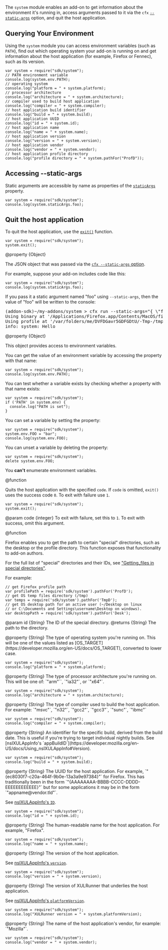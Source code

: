 <!-- This Source Code Form is subject to the terms of the Mozilla Public
   - License, v. 2.0. If a copy of the MPL was not distributed with this
   - file, You can obtain one at http://mozilla.org/MPL/2.0/. -->

The `system` module enables an add-on to get information about the
environment it's running in, access arguments passed to it via the `cfx`
[`--static-args`](dev-guide/cfx-tool.html#arguments) option, and
quit the host application.

## Querying Your Environment ##

Using the `system` module you can access environment
variables (such as `PATH`), find out which operating system your add-on is
running on and get information about the host application (for example,
Firefox or Fennec), such as its version.

    var system = require("sdk/system");
    // PATH environment variable
    console.log(system.env.PATH);
    // operating system
    console.log("platform = " + system.platform);
    // processor architecture
    console.log("architecture = " + system.architecture);
    // compiler used to build host application
    console.log("compiler = " + system.compiler);
    // host application build identifier
    console.log("build = " + system.build);
    // host application UUID
    console.log("id = " + system.id);
    // host application name
    console.log("name = " + system.name);
    // host application version
    console.log("version = " + system.version);
    // host application vendor
    console.log("vendor = " + system.vendor);
    // host application profile directory
    console.log("profile directory = " + system.pathFor("ProfD"));

## Accessing --static-args ##

Static arguments are accessible by name as properties of the
[`staticArgs`](modules/sdk/system.html#staticArgs) property.

    var system = require("sdk/system");
    console.log(system.staticArgs.foo);

## Quit the host application ##

To quit the host application, use the 
[`exit()`](modules/sdk/system.html#exit(code)) function.

    var system = require("sdk/system");
    system.exit();

<api name="staticArgs">
@property {Object}

The JSON object that was passed via the
[`cfx --static-args` option](dev-guide/cfx-tool.html#arguments).

For example, suppose your add-on includes code like this:

    var system = require("sdk/system");
    console.log(system.staticArgs.foo);

If you pass it a static argument named "foo" using `--static-args`, then
the value of "foo" will be written to the console:

<pre>
(addon-sdk)~/my-addons/system > cfx run --static-args="{ \"foo\": \"Hello\" }"
Using binary at '/Applications/Firefox.app/Contents/MacOS/firefox-bin'.
Using profile at '/var/folders/me/DVFDGavr5GDFGDtU/-Tmp-/tmpOCTgL3.mozrunner'.
info: system: Hello
</pre>

</api>

<api name="env">
@property {Object}

This object provides access to environment variables.

You can get the
value of an environment variable by accessing the property with that name:

    var system = require("sdk/system");
    console.log(system.env.PATH);

You can test whether a variable exists by checking whether a property with
that name exists:

    var system = require("sdk/system");
    if ('PATH' in system.env) {
      console.log("PATH is set");
    }

You can set a variable by setting the property:

    var system = require("sdk/system");
    system.env.FOO = "bar";
    console.log(system.env.FOO);

You can unset a variable by deleting the property:

    var system = require("sdk/system");
    delete system.env.FOO;

You **can't** enumerate environment variables.

</api>

<api name="exit">
@function

Quits the host application with the specified `code`.
If `code` is omitted, `exit()` uses the
success code `0`. To exit with failure use `1`.

    var system = require("sdk/system");
    system.exit();

@param code {integer}
  To exit with failure, set this to `1`. To exit with success, omit this
  argument.

</api>

<api name="pathFor">
@function

Firefox enables you to get the path to certain "special" directories,
such as the desktop or the profile directory. This function exposes that
functionality to add-on authors.

For the full list of "special" directories and their IDs, see
["Getting_files in special directories"](https://developer.mozilla.org/en-US/docs/Code_snippets/File_I_O#Getting_files_in_special_directories).

For example:

    // get Firefox profile path
    var profilePath = require('sdk/system').pathFor('ProfD');
    // get OS temp files directory (/tmp)
    var temps = require('sdk/system').pathFor('TmpD');
    // get OS desktop path for an active user (~/Desktop on linux
    // or C:\Documents and Settings\username\Desktop on windows).
    var desktopPath = require('sdk/system').pathFor('Desk');

@param id {String}
  The ID of the special directory.
@returns {String}
  The path to the directory.

</api>

<api name="platform">
@property {String}
The type of operating system you're running on.
This will be one of the values listed as
[OS_TARGET](https://developer.mozilla.org/en-US/docs/OS_TARGET),
converted to lower case.

    var system = require("sdk/system");
    console.log("platform = " + system.platform);
</api>

<api name="architecture">
@property {String}
The type of processor architecture you're running on.
This will be one of: `"arm"``, `"ia32"`, or `"x64"`.

    var system = require("sdk/system");
    console.log("architecture = " + system.architecture);
</api>

<api name="compiler">
@property {String}
The type of compiler used to build the host application.
For example: `"msvc"`, `"n32"`, `"gcc2"`, `"gcc3"`, `"sunc"`, `"ibmc"`

    var system = require("sdk/system");
    console.log("compiler = " + system.compiler);
</api>

<api name="build">
@property {String}
An identifier for the specific build, derived from the build date.
This is useful if you're trying to target individual nightly builds.
See [nsIXULAppInfo's `appBuildID`](https://developer.mozilla.org/en-US/docs/Using_nsIXULAppInfo#Version).

    var system = require("sdk/system");
    console.log("build = " + system.build);
</api>

<api name="id">
@property {String}
The UUID for the host application. For example,
`"{ec8030f7-c20a-464f-9b0e-13a3a9e97384}"` for Firefox.
This has traditionally been in the form
`"{AAAAAAAA-BBBB-CCCC-DDDD-EEEEEEEEEEEE}"` but for some applications it may
be in the form `"appname@vendor.tld"`.


See [nsIXULAppInfo's `ID`](https://developer.mozilla.org/en-US/docs/Using_nsIXULAppInfo#ID).

    var system = require("sdk/system");
    console.log("id = " + system.id);
</api>

<api name="name">
@property {String}
The human-readable name for the host application. For example, "Firefox".

    var system = require("sdk/system");
    console.log("name = " + system.name);

</api>

<api name="version">
@property {String}
The version of the host application.

See [nsIXULAppInfo's `version`](https://developer.mozilla.org/en-US/docs/Using_nsIXULAppInfo#Version).

    var system = require("sdk/system");
    console.log("version = " + system.version);
</api>

<api name="platformVersion">
@property {String}
The version of XULRunner that underlies the host application.

See [nsIXULAppInfo's `platformVersion`](https://developer.mozilla.org/en-US/docs/Using_nsIXULAppInfo#Platform_version).

    var system = require("sdk/system");
    console.log("XULRunner version = " + system.platformVersion);
</api>

<api name="vendor">
@property {String}
The name of the host application's vendor, for example: `"Mozilla"`.

    var system = require("sdk/system");
    console.log("vendor = " + system.vendor);
</api>
